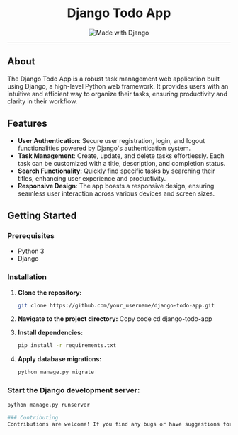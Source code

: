 <div align="center">
  <h1>Django Todo App</h1>
  <p>
    <img src="https://img.shields.io/badge/Made%20with-Django-092E20?logo=django" alt="Made with Django">
  </p>
</div>

---

## About

The Django Todo App is a robust task management web application built using Django, a high-level Python web framework. It provides users with an intuitive and efficient way to organize their tasks, ensuring productivity and clarity in their workflow.

## Features

- **User Authentication**: Secure user registration, login, and logout functionalities powered by Django's authentication system.
- **Task Management**: Create, update, and delete tasks effortlessly. Each task can be customized with a title, description, and completion status.
- **Search Functionality**: Quickly find specific tasks by searching their titles, enhancing user experience and productivity.
- **Responsive Design**: The app boasts a responsive design, ensuring seamless user interaction across various devices and screen sizes.

## Getting Started

### Prerequisites

- Python 3
- Django

### Installation

1. **Clone the repository:**

   ```bash
   git clone https://github.com/your_username/django-todo-app.git
2. **Navigate to the project directory:**
Copy code
cd django-todo-app
3. **Install dependencies:**
    ```bash
   pip install -r requirements.txt
5. **Apply database migrations:**
    ```bash
   python manage.py migrate

### Start the Django development server:
 ```bash
python manage.py runserver

### Contributing
Contributions are welcome! If you find any bugs or have suggestions for improvements, please open an issue or submit a pull request.



